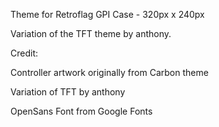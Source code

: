 Theme for Retroflag GPI Case - 320px x 240px

Variation of the TFT theme by anthony. 

Credit: 

Controller artwork originally from Carbon theme

Variation of TFT by anthony

OpenSans Font from Google Fonts